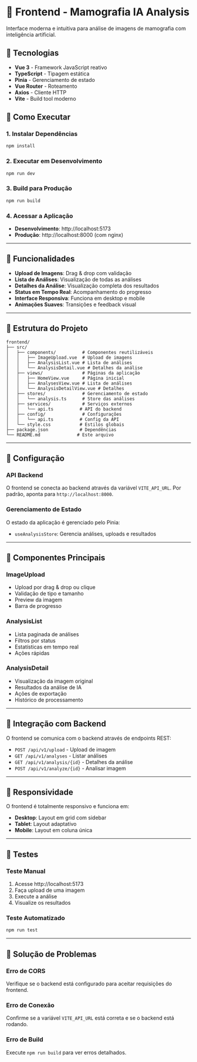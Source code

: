 # 🎨 Frontend - Mamografia IA Analysis

Interface moderna e intuitiva para análise de imagens de mamografia com inteligência artificial.

## 🚀 Tecnologias

- **Vue 3** - Framework JavaScript reativo
- **TypeScript** - Tipagem estática
- **Pinia** - Gerenciamento de estado
- **Vue Router** - Roteamento
- **Axios** - Cliente HTTP
- **Vite** - Build tool moderno

## 🚀 Como Executar

### **1. Instalar Dependências**
```bash
npm install
```

### **2. Executar em Desenvolvimento**
```bash
npm run dev
```

### **3. Build para Produção**
```bash
npm run build
```

### **4. Acessar a Aplicação**
- **Desenvolvimento**: http://localhost:5173
- **Produção**: http://localhost:8000 (com nginx)

---

## 🎨 Funcionalidades

- **Upload de Imagens**: Drag & drop com validação
- **Lista de Análises**: Visualização de todas as análises
- **Detalhes da Análise**: Visualização completa dos resultados
- **Status em Tempo Real**: Acompanhamento do progresso
- **Interface Responsiva**: Funciona em desktop e mobile
- **Animações Suaves**: Transições e feedback visual

---

## 📁 Estrutura do Projeto

```
frontend/
├── src/
│   ├── components/          # Componentes reutilizáveis
│   │   ├── ImageUpload.vue  # Upload de imagens
│   │   ├── AnalysisList.vue # Lista de análises
│   │   └── AnalysisDetail.vue # Detalhes da análise
│   ├── views/               # Páginas da aplicação
│   │   ├── HomeView.vue     # Página inicial
│   │   ├── AnalysesView.vue # Lista de análises
│   │   └── AnalysisDetailView.vue # Detalhes
│   ├── stores/              # Gerenciamento de estado
│   │   └── analysis.ts      # Store das análises
│   ├── services/            # Serviços externos
│   │   └── api.ts          # API do backend
│   ├── config/              # Configurações
│   │   └── api.ts          # Config da API
│   └── style.css           # Estilos globais
├── package.json            # Dependências
└── README.md              # Este arquivo
```

---

## 🔧 Configuração

### **API Backend**
O frontend se conecta ao backend através da variável `VITE_API_URL`. Por padrão, aponta para `http://localhost:8000`.

### **Gerenciamento de Estado**
O estado da aplicação é gerenciado pelo Pinia:
- `useAnalysisStore`: Gerencia análises, uploads e resultados

---

## 🎯 Componentes Principais

### **ImageUpload**
- Upload por drag & drop ou clique
- Validação de tipo e tamanho
- Preview da imagem
- Barra de progresso

### **AnalysisList**
- Lista paginada de análises
- Filtros por status
- Estatísticas em tempo real
- Ações rápidas

### **AnalysisDetail**
- Visualização da imagem original
- Resultados da análise de IA
- Ações de exportação
- Histórico de processamento

---

## 🔗 Integração com Backend

O frontend se comunica com o backend através de endpoints REST:

- `POST /api/v1/upload` - Upload de imagem
- `GET /api/v1/analyses` - Listar análises
- `GET /api/v1/analysis/{id}` - Detalhes da análise
- `POST /api/v1/analyze/{id}` - Analisar imagem

---

## 📱 Responsividade

O frontend é totalmente responsivo e funciona em:
- **Desktop**: Layout em grid com sidebar
- **Tablet**: Layout adaptativo
- **Mobile**: Layout em coluna única

---

## 🧪 Testes

### **Teste Manual**
1. Acesse http://localhost:5173
2. Faça upload de uma imagem
3. Execute a análise
4. Visualize os resultados

### **Teste Automatizado**
```bash
npm run test
```

---

## 🐛 Solução de Problemas

### **Erro de CORS**
Verifique se o backend está configurado para aceitar requisições do frontend.

### **Erro de Conexão**
Confirme se a variável `VITE_API_URL` está correta e se o backend está rodando.

### **Erro de Build**
Execute `npm run build` para ver erros detalhados.
